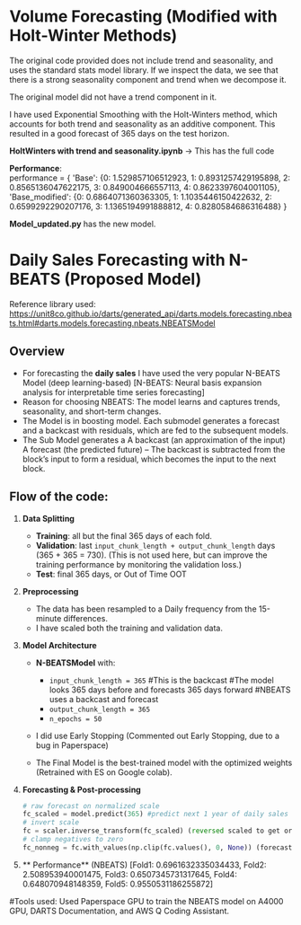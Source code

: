 # Volume Forecasting (Modified with Holt-Winter Methods)
The original code provided does not include trend and seasonality, and uses the standard stats model library.
If we inspect the data, we see that there is a  strong seasonality component and trend when we decompose it.

The original model did not have a trend component in it.

I have used Exponential Smoothing with the Holt-Winters method, which accounts for both trend and seasonality as an additive component.
This resulted in a  good forecast of 365 days on the test horizon.

**HoltWinters with trend and seasonality.ipynb** -> This has the full code 

**Performance**:  
performance = {
    'Base': {0: 1.529857106512923,
             1: 0.8931257429195898,
             2: 0.8565136047622175,
             3: 0.849004666557113,
             4: 0.8623397604001105},
    'Base_modified': {0: 0.6864071360363305,
                      1: 1.1035446150422632,
                      2: 0.6599292290207176,
                      3: 1.1365194991888812,
                      4: 0.8280584686316488}
}

  
**Model_updated.py** has the new model.

# Daily Sales Forecasting with N-BEATS (Proposed Model)
Reference library used: https://unit8co.github.io/darts/generated_api/darts.models.forecasting.nbeats.html#darts.models.forecasting.nbeats.NBEATSModel

## Overview
- For forecasting the  **daily sales** I have used the very popular  N-BEATS Model (deep learning-based) [N-BEATS: Neural basis expansion analysis for interpretable time series forecasting]
- Reason for choosing NBEATS: The model learns and  captures trends, seasonality, and short-term changes.
- The Model is in boosting model. Each submodel generates a forecast and a backcast with residuals, which are fed to the subsequent models.
- The Sub Model generates a 
    A backcast (an approximation of the input)
    A forecast (the predicted future)
– The backcast is subtracted from the block’s input to form a residual, which becomes the input to the next block.
  
## Flow of the code:

1. **Data Splitting**  
   - **Training**: all but the final 365 days of each fold.  
   - **Validation**: last `input_chunk_length + output_chunk_length` days (365 + 365 = 730). (This is not used here, but can improve the training performance by monitoring the validation loss.)  
   - **Test**: final 365 days, or Out of Time OOT 

2. **Preprocessing**  
   
   - The data has been resampled to a Daily frequency from the 15-minute differences.
   - I have scaled both the training and validation data.

3. **Model Architecture**  
   - **N-BEATSModel** with:
     - `input_chunk_length = 365` #This is the backcast #The model looks 365 days before and forecasts 365 days forward #NBEATS uses a backcast and forecast
     - `output_chunk_length = 365` 
     - `n_epochs = 50`  

    - I did use Early Stopping (Commented out Early Stopping, due to a bug in Paperspace)
    - The Final Model is the best-trained model with the optimized weights (Retrained with ES on Google colab).

4. **Forecasting & Post-processing**  
   ```python
   # raw forecast on normalized scale
   fc_scaled = model.predict(365) #predict next 1 year of daily sales (but on a daily number)
   # invert scale
   fc = scaler.inverse_transform(fc_scaled) (reversed scaled to get original data)
   # clamp negatives to zero
   fc_nonneg = fc.with_values(np.clip(fc.values(), 0, None)) (forecast values are unbounded, so this has been made range-bound to avoid negatives

5. ** Performance** (NBEATS)
[Fold1: 0.6961632335034433,
 Fold2: 2.508953940001475,
 Fold3: 0.6507345731317645,
 Fold4: 0.648070948148359,
 Fold5: 0.9550531186255872]

#Tools used: Used Paperspace GPU to train the NBEATS model on A4000 GPU, DARTS Documentation, and AWS Q Coding Assistant.
